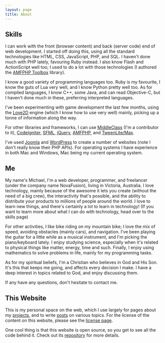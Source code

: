 ```yaml
---
layout: page
title: About
---
```


## Skills

I can work with the front (browser content) and back (server code) end of web development. I started off doing this, using all the standard technologies like HTML, CSS, JavaScript, PHP, and SQL. I haven't done much with PHP lately, favouring Ruby instead. I also know Flash and ActionScript well too; I used to do a lot with those technologies (I authored the [AMFPHP Toolbox](/projects/amfphp-toolbox) library).

I know a good variety of programming languages too. Ruby is my favourite, I know the guts of Lua very well, and I know Python pretty well too. As for compiled languages, I know C++, some Java, and can read Objective-C, but I haven't done much in these, preferring interpreted languages.

I've been experimenting with game development the last few months, using the [Love2D](http://love2d.org) engine (which I know how to use very well) mainly, picking up a tonne of information along the way.

For other libraries and frameworks, I can use [MiddleClass](https://github.com/kikito/middleclass) (I'm a contributor to it), [CodeIgniter](http://codeigniter.com), [SFML](http://sfml-dev.org), [jQuery](http://jquery.com), [AMFPHP](http://amfphp.org), and [TweenLite/Max](http://www.greensock.com/tweenlite).

I've used [Joomla](http://joomla.org) and [WordPress](http://wordpress.org) to create a number of websites (note I don't really know their PHP APIs). For operating systems I have experience in both Mac and Windows, Mac being my current operating system.

## Me

My name's Michael, I'm a web developer, programmer, and freelancer (under the company name NovaFusion), living in Victoria, Australia. I love technology, mainly because of the awesome it lets you create (without the need of a big crew), the interactivity that's possible, and the ability to distribute your products to millions of people around the world. I love to learn new things, and there's certainly a lot to learn in technology! (If you want to learn more about what I can do with technology, head over to the skills page)

For other activities, I like bike riding on my mountain bike; I love the mix of speed, avoiding obstacles (mainly cars), and navigation. I've been playing the guitar for a little while as a musical instrument, and I'm picking the piano/keyboard lately. I enjoy studying science, especially when it's related to physical things like matter, energy, time and such. Finally, I enjoy using mathematics to solve problems in life, mainly for my programming tasks.

As for my spiritual beliefs, I'm a Christian who believes in God and His Son. It's this that keeps me going, and affects every decision I make. I have a deep interest in topics related to God, and enjoy discussing them.

If any have any questions, don't hesitate to contact me.

## This Website

This is my personal space on the web, which I use largely for pages about my [projects](/projects), and to write [posts](/blog) on various topics. For the license of the content on this website, please see the [license page](/license).

One cool thing is that this website is open source, so you get to see all the code behind it. Check out its [repository](https://github.com/BlackBulletIV/nova-fusion.com) for more details.
